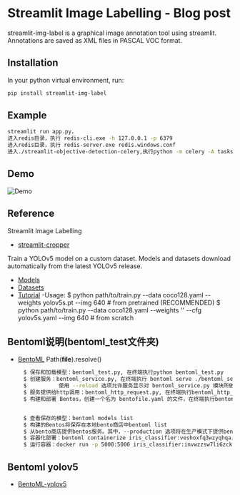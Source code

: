 # Streamlit Image Labelling - Blog post
streamlit-img-label is a graphical image annotation tool using streamlit. Annotations are saved as XML files in PASCAL VOC format.

## Installation
In your python virtual environment, run:

```sh
pip install streamlit-img-label
```

## Example
```sh
streamlit run app.py，
进入redis目录，执行 redis-cli.exe -h 127.0.0.1 -p 6379
进入redis目录，执行 redis-server.exe redis.windows.conf
进入./streamlit-objective-detection-celery,执行python -m celery -A tasks worker --loglevel=info -P solo
```

## Demo
![Demo](asset/st_img_label.gif)

## Reference
Streamlit Image Labelling
- [streamlit-cropper](https://github.com/turner-anderson/streamlit-cropper)


Train a YOLOv5 model on a custom dataset.
Models and datasets download automatically from the latest YOLOv5 release.
- [Models](https://github.com/ultralytics/yolov5/tree/master/models)
- [Datasets](https://github.com/ultralytics/yolov5/tree/master/data)
- [Tutorial](https://github.com/ultralytics/yolov5/wiki/Train-Custom-Data)
-Usage:
    $ python path/to/train.py --data coco128.yaml --weights yolov5s.pt --img 640  # from pretrained (RECOMMENDED)
    $ python path/to/train.py --data coco128.yaml --weights '' --cfg yolov5s.yaml --img 640  # from scratch
    
## Bentoml说明(bentoml_test文件夹)
- [BentoML](https://github.com/bentoml/BentoML)
Path(__file__).resolve()
```sh
     $ 保存和加载模型：bentoml_test.py, 在终端执行python bentoml_test.py
     $ 创建服务：bentoml_service.py, 在终端执行 bentoml serve ./bentoml_service.py:svc --reload （windows下 --reload 会报错）
     $          使用 --reload 选项允许服务显示对 bentoml_service.py 模块所做的任何更改，而无需重新启动（热更新）
     $ 服务提供给http调用：bentoml_http_request.py, 在终端执行bentoml_http_request.py
     $ 构建和部署 Bentos，创建一个名为 bentofile.yaml 的文件，在终端执行bentoml build


     $ 查看保存的模型：bentoml models list
     $ 构建的Bentos将保存在本地bento商店中bentoml list
     $ 从bento商店提供bentos服务。其中，--production 选项将在生产模式下提供bento服务：bentoml serve iris_classifier:veshoxfq3wzyqhqa --production
     $ 容器化部署：bentoml containerize iris_classifier:veshoxfq3wzyqhqa，
     $ 运行容器：docker run -p 5000:5000 iris_classifier:invwzzsw7li6zckb2ie5eubhd 
```     
## Bentoml yolov5
- [BentoML-yolov5](https://github.com/serberoos/bentoml-yolov5-model-service-test)    
